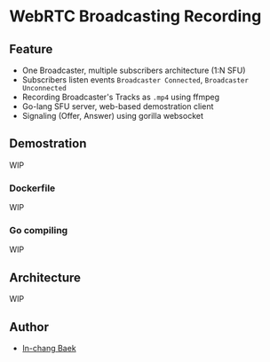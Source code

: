 # WebRTC Broadcasting Recording

## Feature
- One Broadcaster, multiple subscribers architecture (1:N SFU)
- Subscribers listen events `Broadcaster Connected`, `Broadcaster Unconnected`
- Recording Broadcaster's Tracks as `.mp4` using ffmpeg
- Go-lang SFU server, web-based demostration client
- Signaling (Offer, Answer) using gorilla websocket

## Demostration
WIP

### Dockerfile
WIP

### Go compiling
WIP


## Architecture
WIP


## Author
- [In-chang Baek](https://github.com/bic4907)
